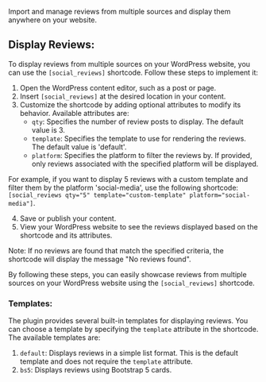 Import and manage reviews from multiple sources and display them anywhere on your website.

## Display Reviews:

To display reviews from multiple sources on your WordPress website, you can use the `[social_reviews]` shortcode. Follow these steps to implement it:

1. Open the WordPress content editor, such as a post or page.
2. Insert `[social_reviews]` at the desired location in your content.
3. Customize the shortcode by adding optional attributes to modify its behavior. Available attributes are:
    - `qty`: Specifies the number of review posts to display. The default value is 3.
    - `template`: Specifies the template to use for rendering the reviews. The default value is 'default'.
    - `platform`: Specifies the platform to filter the reviews by. If provided, only reviews associated with the specified platform will be displayed.

For example, if you want to display 5 reviews with a custom template and filter them by the platform 'social-media', use the following shortcode: `[social_reviews qty="5" template="custom-template" platform="social-media"]`.

4. Save or publish your content.
5. View your WordPress website to see the reviews displayed based on the shortcode and its attributes.

Note: If no reviews are found that match the specified criteria, the shortcode will display the message "No reviews found".

By following these steps, you can easily showcase reviews from multiple sources on your WordPress website using the `[social_reviews]` shortcode.

### Templates:

The plugin provides several built-in templates for displaying reviews. You can choose a template by specifying the `template` attribute in the shortcode. The available templates are:

1. `default`: Displays reviews in a simple list format. This is the default template and does not require the `template` attribute.
2. `bs5`: Displays reviews using Bootstrap 5 cards.